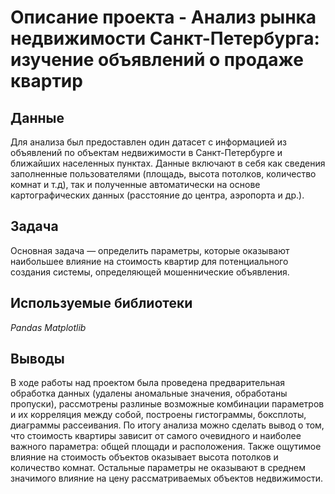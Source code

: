 # Описание проекта - Анализ рынка недвижимости Санкт-Петербурга: изучение объявлений о продаже квартир

## Данные

Для анализа был предоставлен один датасет c информацией из объявлений по объектам недвижимости в Санкт-Петербурге и ближайших населенных пунктах. 
Данные включают в себя как сведения заполненные пользователями (площадь, высота потолков, количество комнат и т.д), так и полученные автоматически 
на основе картографических данных (расстояние до центра, аэропорта и др.).

## Задача

Основная задача  — определить параметры, которые оказывают наибольшее влияние на стоимость квартир для потенциального создания системы, определяющей мошеннические объявления.

## Используемые библиотеки
*Pandas*
*Matplotlib*

## Выводы

В ходе работы над проектом была проведена предварительная обработка данных (удалены аномальные значения, обработаны пропуски), рассмотрены разлиные возможные комбинации параметров
и их корреляция между собой, построены гистограммы, боксплоты, диаграммы рассеивания. По итогу анализа можно сделать вывод о том, что стоимость квартиры зависит от самого очевидного и наиболее важного параметра: общей площади и расположения. Также ощутимое влияние на стоимость объектов оказывает высота потолков и количество комнат. Остальные параметры не оказывают в среднем значимого влияние на цену рассматриваемых объектов недвижимости.
